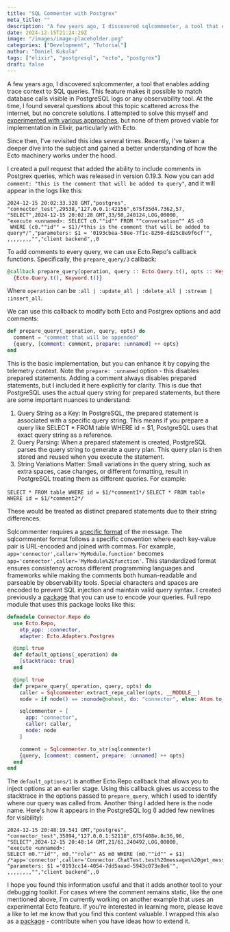 ```yaml
---
title: "SQL Commenter with Postgrex"
meta_title: ""
description: "A few years ago, I discovered sqlcommenter, a tool that enables adding trace context to SQL queries..."
date: 2024-12-15T21:24:29Z
image: "/images/image-placeholder.png"
categories: ["Development", "Tutorial"]
author: "Daniel Kukula"
tags: ["elixir", "postgresql", "ecto", "postgrex"]
draft: false
---
```


A few years ago, I discovered sqlcommenter, a tool that enables adding trace context to SQL queries. This feature makes it possible to match database calls visible in PostgreSQL logs or any observability tool. At the time, I found several questions about this topic scattered across the internet, but no concrete solutions. I attempted to solve this myself and [experimented with various approaches](https://dev.to/dkuku/enhancing-sql-traceability-with-sqlcommenter-in-elixir-5d9f), but none of them proved viable for implementation in Elixir, particularly with Ecto.

Since then, I've revisited this idea several times. Recently, I've taken a deeper dive into the subject and gained a better understanding of how the Ecto machinery works under the hood.

I created a pull request that added the ability to include comments in Postgrex queries, which was released in version 0.19.3. Now you can add `comment: "this is the comment that will be added to query"`, and it will appear in the logs like this:

```
2024-12-15 20:02:33.328 GMT,"postgres",
"connector_test",29538,"127.0.0.1:42156",675f35d4.7362,57,
"SELECT",2024-12-15 20:02:28 GMT,33/50,240124,LOG,00000,
"execute <unnamed>: SELECT c0.""id"" FROM ""conversation"" AS c0
 WHERE (c0.""id"" = $1)/*this is the comment that will be added to query*/","parameters: $1 = '0193cbea-58ee-7f1c-8250-dd25c8e9f6cf'",
,,,,,,,,"","client backend",,0
```

To add comments to every query, we can use Ecto.Repo's callback functions. Specifically, the `prepare_query/3` callback:

```elixir
@callback prepare_query(operation, query :: Ecto.Query.t(), opts :: Keyword.t()) ::
  {Ecto.Query.t(), Keyword.t()}
```

Where `operation` can be `:all | :update_all | :delete_all | :stream | :insert_all`.

We can use this callback to modify both Ecto and Postgrex options and add comments:

```elixir
def prepare_query(_operation, query, opts) do
  comment = "comment that will be appended"
  {query, [comment: comment, prepare: :unnamed] ++ opts}
end
```

This is the basic implementation, but you can enhance it by copying the telemetry context. Note the `prepare: :unnamed` option - this disables prepared statements. Adding a comment always disables prepared statements, but I included it here explicitly for clarity. This is due that PostgreSQL uses the actual query string for prepared statements, but there are some important nuances to understand:

1. Query String as a Key: In PostgreSQL, the prepared statement is associated with a specific query string. This means if you prepare a query like SELECT * FROM table WHERE id = $1, PostgreSQL uses that exact query string as a reference.
2. Query Parsing: When a prepared statement is created, PostgreSQL parses the query string to generate a query plan. This query plan is then stored and reused when you execute the statement.
3. String Variations Matter: Small variations in the query string, such as extra spaces, case changes, or different formatting, result in PostgreSQL treating them as different queries. For example:

`SELECT * FROM table WHERE id = $1/*comment1*/`
`SELECT * FROM table WHERE id = $1/*comment2*/`

These would be treated as distinct prepared statements due to their string differences.

Sqlcommenter requires a [specific format](https://google.github.io/sqlcommenter/spec/) of the message. 
The sqlcommenter format follows a specific convention where each key-value pair is URL-encoded and joined with commas. For example, `app='connector',caller='MyModule.function'` becomes `app='connector',caller='MyModule%2Efunction'`. This standardized format ensures consistency across different programming languages and frameworks while making the comments both human-readable and parseable by observability tools. Special characters and spaces are encoded to prevent SQL injection and maintain valid query syntax.
I created previously a [package](https://hex.pm/packages/sqlcommenter) that you can use to encode your queries. 
Full repo module that uses this package looks like this:

```elixir
defmodule Connector.Repo do
  use Ecto.Repo,
    otp_app: :connector,
    adapter: Ecto.Adapters.Postgres

  @impl true
  def default_options(_operation) do
    [stacktrace: true]
  end

  @impl true
  def prepare_query(_operation, query, opts) do
    caller = Sqlcommenter.extract_repo_caller(opts, __MODULE__)
    node = if node() == :nonode@nohost, do: "connector", else: Atom.to_string(node())

    sqlcommenter = [
      app: "connector",
      caller: caller,
      node: node
    ]

    comment = Sqlcommenter.to_str(sqlcommenter)
    {query, [comment: comment, prepare: :unnamed] ++ opts}
  end
end
```

The `default_options/1` is another Ecto.Repo callback that allows you to inject options at an earlier stage. Using this callback gives us access to the stacktrace in the options passed to `prepare_query`, which I used to identify where our query was called from. Another thing I added here is the node name.
Here's how it appears in the PostgreSQL log (I added few newlines for visibility):

```
2024-12-15 20:48:19.541 GMT,"postgres",
"connector_test",35894,"127.0.0.1:52118",675f408e.8c36,96,
"SELECT",2024-12-15 20:48:14 GMT,21/61,240492,LOG,00000,
"execute <unnamed>: 
SELECT m0.""id"", m0.""role"" AS m0 WHERE (m0.""id"" = $1)
/*app='connector',caller='Connector.ChatTest.test%20messages%20get_message%21%2F1%20returns%20the%20message%20with%20given%20id%2F1',node='connector'*/",
"parameters: $1 ='0193cc14-4054-7dd5aaad-5943c073e8e6'",
,,,,,,,,"","client backend",,0  
```

I hope you found this information useful and that it adds another tool to your debugging toolkit. For cases where the comment remains static, like the one mentioned above, I'm currently working on another example that uses an experimental Ecto feature. If you're interested in learning more, please leave a like to let me know that you find this content valuable.
I wrapped this also as a [package](https://github.com/dkuku/opentelemetry_sqlcommenter) - contribute when you have ideas how to extend it.
